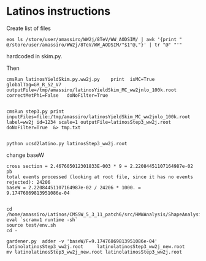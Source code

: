 Latinos instructions
=======

Create list of files

    eos ls /store/user/amassiro/WW2j/8TeV/WW_AODSIM/ | awk '{print "   @/store/user/amassiro/WW2j/8TeV/WW_AODSIM/"$1"@,"}' | tr "@" "'"

hardcoded in skim.py.

Then

    cmsRun latinosYieldSkim.py.ww2j.py    print  isMC=True globalTag=GR_R_52_V7  outputFile=/tmp/amassiro/latinosYieldSkim_MC_ww2jnlo_100k.root   correctMetPhi=False   doNoFilter=True


    cmsRun step3.py print inputFiles=file:/tmp/amassiro/latinosYieldSkim_MC_ww2jnlo_100k.root  label=ww2j id=1234 scale=1 outputFile=latinosStep3_ww2j.root  doNoFilter=True  &> tmp.txt


    python ucsd2latino.py latinosStep3_ww2j.root



change baseW

    cross section = 2.467605012301833E-003 * 9 = 2.22084451107164987e-02 pb
    total events processed (looking at root file, since it has no events rejected): 24206
    baseW = 2.22084451107164987e-02 / 24206 * 1000. = 9.17476869813951086e-04


    cd /home/amassiro/Latinos/CMSSW_5_3_11_patch6/src/HWWAnalysis/ShapeAnalysis/
    eval `scramv1 runtime -sh`
    source test/env.sh
    cd -

    gardener.py  adder -v 'baseW/F=9.17476869813951086e-04'     latinolatinosStep3_ww2j.root     latinolatinosStep3_ww2j_new.root
    mv latinolatinosStep3_ww2j_new.root latinolatinosStep3_ww2j.root


